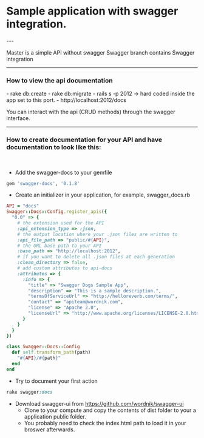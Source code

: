 <h1>Sample application with swagger integration.</h1>
---

Master is a simple API without swagger
Swagger branch contains Swagger integration

---

<h3>How to view the api documentation</h3>
- rake db:create
- rake db:migrate
- rails s -p 2012 -> hard coded inside the app set to this port.
- http://localhost:2012/docs

You can interact with the api (CRUD methods) through the swagger interface.

---

<h3>How to create documentation for your API and have documentation to look like this:</h3>
<img src="https://dl.dropboxusercontent.com/u/2001692/imagesshelf/SwaggerSample/swagger_index.png" alt="">

<img src="https://dl.dropboxusercontent.com/u/2001692/imagesshelf/SwaggerSample/swagger_post.png" alt="">

- Add the swagger-docs to your gemfile
```ruby
gem 'swagger-docs', '0.1.8'
```

- Create an initializer in your application, for example, swagger_docs.rb
```ruby
API = "docs"
Swagger::Docs::Config.register_apis({
  "0.0" => {
    # the extension used for the API
    :api_extension_type => :json,
    # the output location where your .json files are written to
    :api_file_path => "public/#{API}",
    # the URL base path to your API
    :base_path => "http://localhost:2012",
    # if you want to delete all .json files at each generation
    :clean_directory => false,
    # add custom attributes to api-docs
    :attributes => {
      :info => {
        "title" => "Swagger Dogs Sample App",
        "description" => "This is a sample description.",
        "termsOfServiceUrl" => "http://helloreverb.com/terms/",
        "contact" => "apiteam@wordnik.com",
        "license" => "Apache 2.0",
        "licenseUrl" => "http://www.apache.org/licenses/LICENSE-2.0.html"
      }
    }
  }
})

class Swagger::Docs::Config
  def self.transform_path(path)
    "#{API}/#{path}"
  end
end
```
- Try to document your first action
```ruby
rake swagger:docs
```

- Download swagger-ui from https://github.com/wordnik/swagger-ui
  - Clone to your compute and copy the contents of dist folder to your a application public folder.
  - You probably need to check the index.html path to load it in your broswer afterwards.


